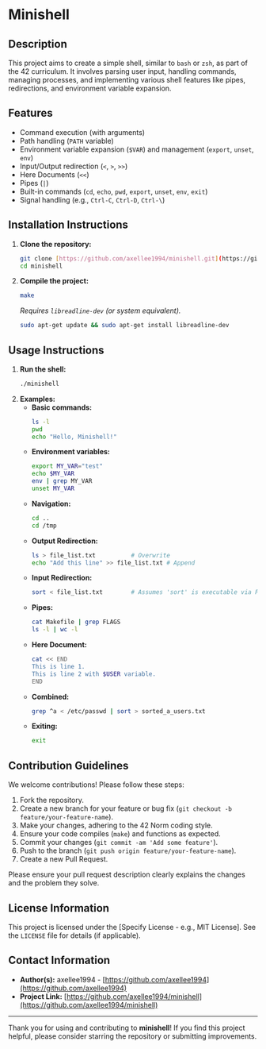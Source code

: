 # Minishell

## Description

This project aims to create a simple shell, similar to `bash` or `zsh`, as part of the 42 curriculum. It involves parsing user input, handling commands, managing processes, and implementing various shell features like pipes, redirections, and environment variable expansion.

## Features

*   Command execution (with arguments)
*   Path handling (`PATH` variable)
*   Environment variable expansion (`$VAR`) and management (`export`, `unset`, `env`)
*   Input/Output redirection (`<`, `>`, `>>`)
*   Here Documents (`<<`)
*   Pipes (`|`)
*   Built-in commands (`cd`, `echo`, `pwd`, `export`, `unset`, `env`, `exit`)
*   Signal handling (e.g., `Ctrl-C`, `Ctrl-D`, `Ctrl-\`)

## Installation Instructions

1.  **Clone the repository:**
    ```bash
    git clone [https://github.com/axellee1994/minishell.git](https://github.com/axellee1994/minishell.git)
    cd minishell
    ```
2.  **Compile the project:**
    ```bash
    make
    ```
    *Requires `libreadline-dev` (or system equivalent).*
    ```bash
    sudo apt-get update && sudo apt-get install libreadline-dev
    ```

## Usage Instructions

1.  **Run the shell:**
    ```bash
    ./minishell
    ```
2.  **Examples:**
    *   **Basic commands:**
        ```bash
        ls -l
        pwd
        echo "Hello, Minishell!"
        ```
    *   **Environment variables:**
        ```bash
        export MY_VAR="test"
        echo $MY_VAR
        env | grep MY_VAR
        unset MY_VAR
        ```
    *   **Navigation:**
        ```bash
        cd ..
        cd /tmp
        ```
    *   **Output Redirection:**
        ```bash
        ls > file_list.txt          # Overwrite
        echo "Add this line" >> file_list.txt # Append
        ```
    *   **Input Redirection:**
        ```bash
        sort < file_list.txt        # Assumes 'sort' is executable via PATH
        ```
    *   **Pipes:**
        ```bash
        cat Makefile | grep FLAGS
        ls -l | wc -l
        ```
    *   **Here Document:**
        ```bash
        cat << END
        This is line 1.
        This is line 2 with $USER variable.
        END
        ```
    *   **Combined:**
        ```bash
        grep ^a < /etc/passwd | sort > sorted_a_users.txt
        ```
    *   **Exiting:**
        ```bash
        exit
        ```

## Contribution Guidelines

We welcome contributions! Please follow these steps:
1.  Fork the repository.
2.  Create a new branch for your feature or bug fix (`git checkout -b feature/your-feature-name`).
3.  Make your changes, adhering to the 42 Norm coding style.
4.  Ensure your code compiles (`make`) and functions as expected.
5.  Commit your changes (`git commit -am 'Add some feature'`).
6.  Push to the branch (`git push origin feature/your-feature-name`).
7.  Create a new Pull Request.

Please ensure your pull request description clearly explains the changes and the problem they solve.

## License Information

This project is licensed under the [Specify License - e.g., MIT License]. See the `LICENSE` file for details (if applicable).

## Contact Information

*   **Author(s):** axellee1994 - [https://github.com/axellee1994](https://github.com/axellee1994)
*   **Project Link:** [https://github.com/axellee1994/minishell](https://github.com/axellee1994/minishell)
---

Thank you for using and contributing to **minishell**! If you find this project helpful, please consider starring the repository or submitting improvements.
